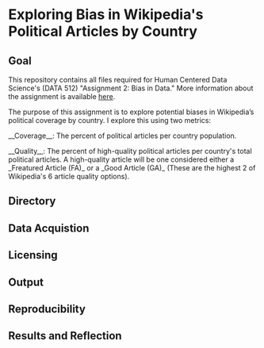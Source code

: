 # Exploring Bias in Wikipedia's Political Articles by Country

## Goal
This repository contains all files required for Human Centered Data Science's (DATA 512) "Assignment 2: Bias in Data." More information about the assignment is available [here](https://wiki.communitydata.cc/Human_Centered_Data_Science_(Fall_2018)/Assignments#A2:_Bias_in_data).

The purpose of this assignment is to explore potential biases in Wikipedia’s political coverage by country. I explore this using two metrics:
<p>__Coverage__: The percent of political articles per country population.</p>
<p>__Quality__: The percent of high-quality political articles per country's total political articles. A high-quality article will be one considered either a _Freatured Article (FA)_ or a _Good Article (GA)_ (These are the highest 2 of Wikipedia's 6 article quality options).</p>


## Directory

## Data Acquistion

## Licensing

## Output

## Reproducibility

## Results and Reflection


